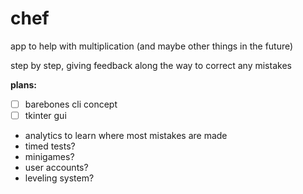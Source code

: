 # chef

app to help with multiplication (and maybe other things in the future)

step by step, giving feedback along the way to correct any mistakes

**plans:**
- [ ] barebones cli concept
- [ ] tkinter gui

- analytics to learn where most mistakes are made
- timed tests?
- minigames?
- user accounts?
- leveling system?
